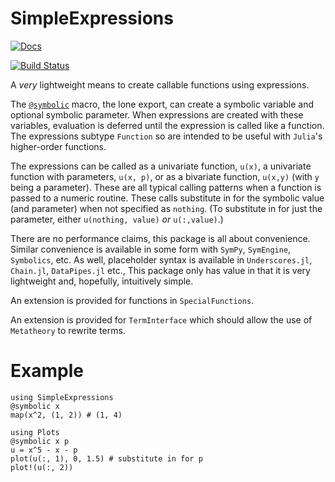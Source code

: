 # SimpleExpressions

[![Docs](https://img.shields.io/badge/docs-dev-blue.svg)](https://jverzani.github.io/SimpleExpressions.jl/dev)

[![Build Status](https://github.com/jverzani/SimpleExpressions.jl/actions/workflows/CI.yml/badge.svg?branch=main)](https://github.com/jverzani/SimpleExpressions.jl/actions/workflows/CI.yml?query=branch%3Amain)

A *very* lightweight means to create callable functions using expressions.


The [`@symbolic`](@ref) macro, the lone export, can create a symbolic variable and optional symbolic parameter. When expressions are created with these variables, evaluation is deferred until the expression is called like a function. The expressions subtype `Function` so are intended to be useful with `Julia`'s higher-order functions.

The expressions can be called as a univariate function, `u(x)`, a univariate function with parameters, `u(x, p)`, or as a bivariate function, `u(x,y)` (with `y` being a parameter). These are all typical calling patterns when a function is passed to a numeric routine. These calls substitute in for the symbolic value (and parameter) when not specified as `nothing`. (To substitute in for just the parameter, either `u(nothing, value)` *or* `u(:,value)`.)

There are no performance claims, this package is all about convenience. Similar convenience is available in some form with `SymPy`, `SymEngine`, `Symbolics`, etc. As well, placeholder syntax is available in `Underscores.jl`, `Chain.jl`, `DataPipes.jl` etc., This package only has value in that it is very lightweight and, hopefully, intuitively simple.

An extension is provided for functions in `SpecialFunctions`.

An extension is provided for `TermInterface` which should allow the use of `Metatheory` to rewrite terms.




# Example

```
using SimpleExpressions
@symbolic x
map(x^2, (1, 2)) # (1, 4)
```

```
using Plots
@symbolic x p
u = x^5 - x - p
plot(u(:, 1), 0, 1.5) # substitute in for p
plot!(u(:, 2))
```
